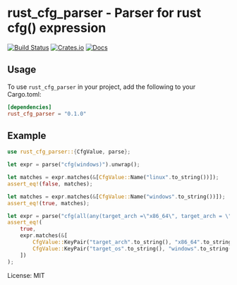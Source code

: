 # rust_cfg_parser - Parser for rust cfg() expression

[![Build Status](https://github.com/samarunraj/rust_cfg_parser/actions/workflows/CI/badge.svg)](https://github.com/samarunraj/rust_cfg_parser/actions?workflow=CI)
[![Crates.io](https://img.shields.io/crates/v/rust_cfg_parser.svg)](https://crates.io/crates/rust_cfg_parser)
[![Docs](https://docs.rs/rust_cfg_parser/badge.svg)](https://docs.rs/rust_cfg_parser)

## Usage

To use `rust_cfg_parser` in your project, add the following to your Cargo.toml:

``` toml
[dependencies]
rust_cfg_parser = "0.1.0"
```

## Example

```rust
use rust_cfg_parser::{CfgValue, parse};

let expr = parse("cfg(windows)").unwrap();

let matches = expr.matches(&[CfgValue::Name("linux".to_string())]);
assert_eq!(false, matches);

let matches = expr.matches(&[CfgValue::Name("windows".to_string())]);
assert_eq!(true, matches);

let expr = parse("cfg(all(any(target_arch =\"x86_64\", target_arch = \"aarch64\"), target_os = \"windows\"))").unwrap();
assert_eq!(
    true,
    expr.matches(&[
        CfgValue::KeyPair("target_arch".to_string(), "x86_64".to_string()),
        CfgValue::KeyPair("target_os".to_string(), "windows".to_string())
    ])
);
```

License: MIT